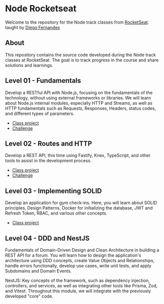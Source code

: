 # Node Rocketseat

Welcome to the repository for the Node track classes from [RocketSeat](https://www.rocketseat.com.br/). taught by [Diego Fernandes](https://github.com/diego3g)

## About

This repository contains the source code developed during the Node track classes at RocketSeat. The goal is to track progress in the course and share solutions and learnings.

## Level 01 - Fundamentals

Develop a RESTful API with Node.js, focusing on the fundamentals of the technology, without using external frameworks or libraries. We will learn about Node.js internal modules, especially HTTP and Streams, as well as HTTP fundamentals such as Requests, Responses, Headers, status codes, and different types of parameters.

-  [Class project](/01-fundamentals/fundamentals/)
-  [Challenge](/01-fundamentals/challenge/)

## Level 02 - Routes and HTTP

Develop a REST API, this time using Fastify, Knex, TypeScript, and other tools to assist in the development process.

-  [Class project](/02-routes-and-http/api-rest/)
-  [Challenge](/02-routes-and-http/challenge/)

## Level 03 - Implementing SOLID

Develop an application for gym check-ins. Here, you will learn about SOLID principles, Design Patterns, Docker for initializing the database, JWT and Refresh Token, RBAC, and various other concepts.

-  [Class project](/03-implementing-solid/)

## Level 04 - DDD and NestJS

Fundamentals of Domain-Driven Design and Clean Architecture in building a REST API for a forum. You will learn how to design the application's architecture using DDD concepts, create Value Objects and Relationships, handle errors functionally, develop use cases, write unit tests, and apply Subdomains and Domain Events.

NestJS: Key concepts of the framework, such as dependency injection, controllers, and services, as well as integrating other tools like Prisma, Zod, and Vitest. Throughout this module, we will integrate with the previously developed "core" code.

